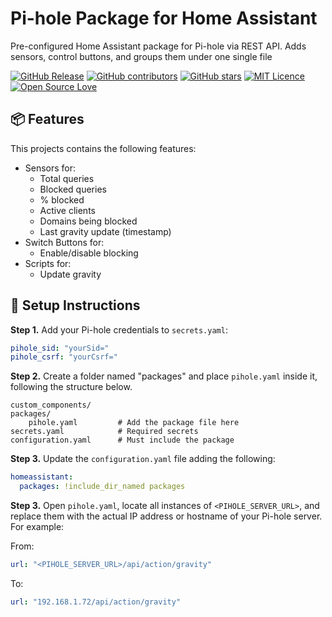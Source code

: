 # Pi-hole Package for Home Assistant

Pre-configured Home Assistant package for Pi-hole via REST API. Adds sensors, control buttons, and groups them under one single file

[![GitHub Release](https://img.shields.io/github/release/thiagodnf/pi-hole-package-for-home-assistant.svg)](https://github.com/thiagodnf/pi-hole-package-for-home-assistant/releases/latest)
[![GitHub contributors](https://img.shields.io/github/contributors/thiagodnf/pi-hole-package-for-home-assistant.svg)](https://github.com/thiagodnf/pi-hole-package-for-home-assistant/graphs/contributors)
[![GitHub stars](https://img.shields.io/github/stars/thiagodnf/pi-hole-package-for-home-assistant.svg)](https://github.com/almende/thiagodnf/pi-hole-package-for-home-assistant)
[![MIT Licence](https://badges.frapsoft.com/os/mit/mit.svg?v=103)](https://opensource.org/licenses/mit-license.php)
[![Open Source Love](https://badges.frapsoft.com/os/v1/open-source.svg?v=103)](https://github.com/ellerbrock/open-source-badges/)


## 📦 Features

This projects contains the following features:

- Sensors for:
  - Total queries
  - Blocked queries
  - % blocked
  - Active clients
  - Domains being blocked
  - Last gravity update (timestamp)
- Switch Buttons for:
  - Enable/disable blocking 
- Scripts for:
  - Update gravity

## 🔧 Setup Instructions

**Step 1.** Add your Pi-hole credentials to `secrets.yaml`:

```yaml
pihole_sid: "yourSid="
pihole_csrf: "yourCsrf="
```

**Step 2.** Create a folder named "packages" and place `pihole.yaml` inside it, following the structure below.

```
custom_components/
packages/
    pihole.yaml         # Add the package file here
secrets.yaml            # Required secrets
configuration.yaml      # Must include the package
```

**Step 3.** Update the `configuration.yaml` file adding the following:

```yaml
homeassistant:
  packages: !include_dir_named packages
```

**Step 3.** Open `pihole.yaml`, locate all instances of `<PIHOLE_SERVER_URL>`, and replace them with the actual IP address or hostname of your Pi-hole server. For example:

From:

```yaml
url: "<PIHOLE_SERVER_URL>/api/action/gravity"
```

To:

```yaml
url: "192.168.1.72/api/action/gravity"
```

